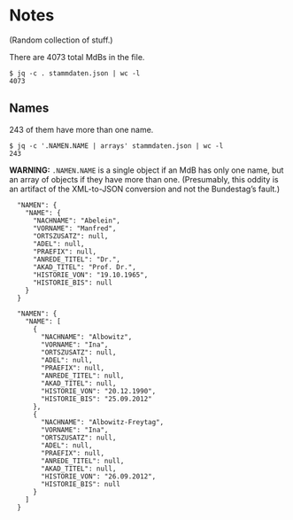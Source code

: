 # Notes

(Random collection of stuff.)

There are 4073 total MdBs in the file.

```
$ jq -c . stammdaten.json | wc -l
4073
```

## Names

243 of them have more than one name.

```
$ jq -c '.NAMEN.NAME | arrays' stammdaten.json | wc -l
243
```

**WARNING:** `.NAMEN.NAME` is a single object if an MdB has only one name, but an array of objects if they have more than one.
(Presumably, this oddity is an artifact of the XML-to-JSON conversion and not the Bundestag’s fault.)

```
  "NAMEN": {
    "NAME": {
      "NACHNAME": "Abelein",
      "VORNAME": "Manfred",
      "ORTSZUSATZ": null,
      "ADEL": null,
      "PRAEFIX": null,
      "ANREDE_TITEL": "Dr.",
      "AKAD_TITEL": "Prof. Dr.",
      "HISTORIE_VON": "19.10.1965",
      "HISTORIE_BIS": null
    }
  }

  "NAMEN": {
    "NAME": [
      {
        "NACHNAME": "Albowitz",
        "VORNAME": "Ina",
        "ORTSZUSATZ": null,
        "ADEL": null,
        "PRAEFIX": null,
        "ANREDE_TITEL": null,
        "AKAD_TITEL": null,
        "HISTORIE_VON": "20.12.1990",
        "HISTORIE_BIS": "25.09.2012"
      },
      {
        "NACHNAME": "Albowitz-Freytag",
        "VORNAME": "Ina",
        "ORTSZUSATZ": null,
        "ADEL": null,
        "PRAEFIX": null,
        "ANREDE_TITEL": null,
        "AKAD_TITEL": null,
        "HISTORIE_VON": "26.09.2012",
        "HISTORIE_BIS": null
      }
    ]
  }
```
